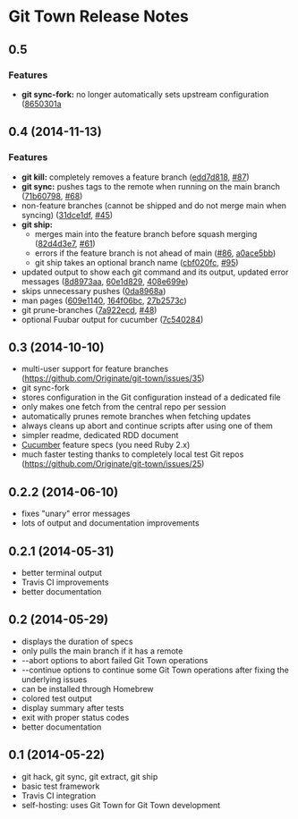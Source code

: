 # Git Town Release Notes


## 0.5

### Features
* **git sync-fork:** no longer automatically sets upstream configuration
  ([8650301a](https://github.com/Originate/git-town/commit/8650301a3ea40a989562a991960fa0d41b26f7f7)



## 0.4 (2014-11-13)

### Features
* **git kill:** completely removes a feature branch
  ([edd7d818](https://github.com/Originate/git-town/commit/edd7d8180eb76717fd72e77d2c75edf8e3b6b6ca),
  [#87](https://github.com/Originate/git-town/issues/87))
* **git sync:** pushes tags to the remote when running on the main branch
  ([71b60798](https://github.com/Originate/git-town/commit/71b607988c00e6dfc8f2598e9b964cc2ed4cfc39),
   [#68](https://github.com/Originate/git-town/issues/68))
* non-feature branches (cannot be shipped and do not merge main when syncing)
  ([31dce1df](https://github.com/Originate/git-town/commit/31dce1dfaf11e1e17f17e141a26cb38360ab731a),
   [#45](https://github.com/Originate/git-town/issues/45))
* **git ship:**
  * merges main into the feature branch before squash merging
    ([82d4d3e7](https://github.com/Originate/git-town/commit/82d4d3e745732cb397850a4c047826ba485e2bdb),
     [#61](https://github.com/Originate/git-town/issues/61))
  * errors if the feature branch is not ahead of main
    ([#86](https://github.com/Originate/git-town/issues/86),
     [a0ace5bb](https://github.com/Originate/git-town/commit/a0ace5bb5e992c193df8abe4b0aca984c302c323))
  * git ship takes an optional branch name
    ([cbf020fc](https://github.com/Originate/git-town/commit/cbf020fc3dd6d0ce49f8814a92f103e243f9cd2b),
     [#95](https://github.com/Originate/git-town/issues/95))
* updated output to show each git command and its output, updated error messages
  ([8d8973aa](https://github.com/Originate/git-town/commit/8d8973aaa58394a123ceed2811271606f4e1aaa9),
   [60e1d829](https://github.com/Originate/git-town/commit/60e1d8299ebbb0e75bdae057e864d17e1f9a3ce7),
   [408e699e](https://github.com/Originate/git-town/commit/408e699e5bdd3af524b2ea64669b81fea3bbe60b))
* skips unnecessary pushes
  ([0da8968a](https://github.com/Originate/git-town/commit/0da8968aef29f9ecb7326e0fafb5976f51789dca))
* man pages
  ([609e1140](https://github.com/Originate/git-town/commit/609e11400818604328885df86c02ee4630410e12),
   [164f06bc](https://github.com/Originate/git-town/commit/164f06bc8bf00d9e99ce0416f408cf62959dc833),
   [27b2573c](https://github.com/Originate/git-town/commit/27b2573ca5ffa9ae7930f8b5999bbfdd72bd16d9))
* git prune-branches
  ([7a922ecd](https://github.com/Originate/git-town/commit/7a922ecd9e03d20ed5a0c159022e601cebc80313),
   [#48](https://github.com/Originate/git-town/issues/48))
* optional Fuubar output for cucumber
  ([7c540284](https://github.com/Originate/git-town/commit/7c540284cf46bd49a7623566c1343285813524c6))


## 0.3 (2014-10-10)
* multi-user support for feature branches (https://github.com/Originate/git-town/issues/35)
* git sync-fork
* stores configuration in the Git configuration instead of a dedicated file
* only makes one fetch from the central repo per session
* automatically prunes remote branches when fetching updates
* always cleans up abort and continue scripts after using one of them
* simpler readme, dedicated RDD document
* <a href="http://cukes.info" target="_blank">Cucumber</a> feature specs (you need Ruby 2.x)
* much faster testing thanks to completely local test Git repos (https://github.com/Originate/git-town/issues/25)


## 0.2.2 (2014-06-10)
* fixes "unary" error messages
* lots of output and documentation improvements


## 0.2.1 (2014-05-31)
* better terminal output
* Travis CI improvements
* better documentation


## 0.2 (2014-05-29)
* displays the duration of specs
* only pulls the main branch if it has a remote
* --abort options to abort failed Git Town operations
* --continue options to continue some Git Town operations after fixing the underlying issues
* can be installed through Homebrew
* colored test output
* display summary after tests
* exit with proper status codes
* better documentation


## 0.1 (2014-05-22)
* git hack, git sync, git extract, git ship
* basic test framework
* Travis CI integration
* self-hosting: uses Git Town for Git Town development

